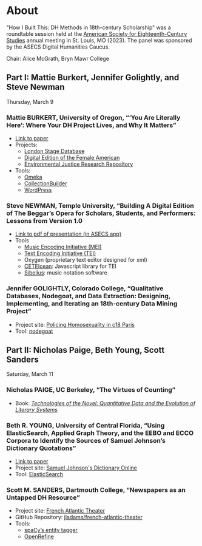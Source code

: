 # About

"How I Built This: DH Methods in 18th-century Scholarship" was a roundtable session held at the [American Society for Eighteenth-Century Studies](https://www.asecs.org/) annual meeting in St. Louis, MO (2023). The panel was sponsored by the ASECS Digital Humanities Caucus.

Chair: Alice McGrath, Bryn Mawr College

## Part I: Mattie Burkert, Jennifer Golightly, and Steve Newman

Thursday, March 9

### Mattie BURKERT, University of Oregon, “‘You Are Literally Here’: Where Your DH Project Lives, and Why It Matters”
- [Link to paper](https://github.com/mattieburkert/asecs23/blob/main/ASECS-2023-Burkert.md)
- Projects:
  - [London Stage Database](https://londonstagedatabase.uoregon.edu/)
  - [Digital Edition of the Female American](https://anthologydev.lib.virginia.edu/work/Winkfield/winkfield-female-american)
  - [Environmental Justice Research Repository](https://learn-static.github.io/eng-470/)
- Tools:
  - [Omeka](https://Omeka.org)
  - [CollectionBuilder](https://collectionbuilder.github.io/)
  - [WordPress](https://wordpress.org/)


### Steve NEWMAN, Temple University, “Building A Digital Edition of The Beggar’s Opera for Scholars, Students, and Performers: Lessons from Version 1.0
- [Link to pdf of presentation (in ASECS app)](https://media.socio.events/medium/0/1678330381-5483-how-we-built-th.pdf)
- Tools
  - [Music Encoding Initiative (MEI)](https://music-encoding.org/)
  - [Text Encoding Initiative (TEI)](https://tei-c.org/)
  - Oxygen (proprietary text editor designed for xml)
  - [CETEIcean](https://teic.github.io/CETEIcean/): Javascript library for TEI
  - [Sibelius](https://www.avid.com/sibelius): music notation software

### Jennifer GOLIGHTLY, Colorado College, “Qualitative Databases, Nodegoat, and Data Extraction: Designing, Implementing, and Iterating an 18th-century Data Mining Project”
- Project site: [Policing Homosexuality in c18 Paris](https://coloradocollege.website/phs/)
- Tool: [nodegoat](https://nodegoat.net/)

## Part II: Nicholas Paige, Beth Young, Scott Sanders
Saturday, March 11

### Nicholas PAIGE, UC Berkeley, “The Virtues of Counting”
- Book: *[Technologies of the Novel: Quantitative Data and the Evolution of Literary Systems](https://www.cambridge.org/core/books/technologies-of-the-novel/106A0CE0F95264A0F4A9B67965A7A2FE)*

### Beth R. YOUNG, University of Central Florida, “Using ElasticSearch, Applied Graph Theory, and the EEBO and ECCO Corpora to Identify the Sources of Samuel Johnson’s Dictionary Quotations”
- [Link to paper](https://docs.google.com/document/d/1MvXCq5ss9aaJ83h-ixBcBdFg7uMdroxH/edit#heading=h.gjdgxs)
- Project site: [Samuel Johnson's Dictionary Online](https://johnsonsdictionaryonline.com/)
- Tool: [ElasticSearch](https://www.elastic.co/products/)

### Scott M. SANDERS, Dartmouth College, “Newspapers as an Untapped DH Resource”
- Project site: [French Atlantic Theater](http://frenchatlantictheater.host.dartmouth.edu/)
- GitHub Repository: [jladams/french-atlantic-theater](https://github.com/jladams/french-atlantic-theater)
- Tools:
  - [spaCy’s entity tagger](https://spacy.io/usage/training) 
  - [OpenRefine](https://openrefine.org/)